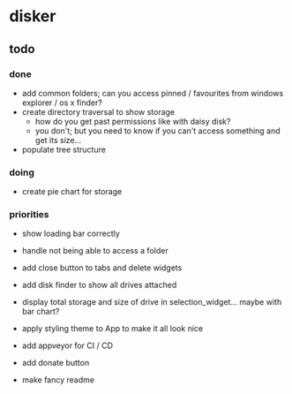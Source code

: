 # disker 

## todo
### done 
- add common folders; can you access pinned / favourites from windows explorer / os x finder?
- create directory traversal to show storage
    * how do you get past permissions like with daisy disk?
    * you don't; but you need to know if you can't access something and get its size...
- populate tree structure 

### doing 
- create pie chart for storage

### priorities
- show loading bar correctly
- handle not being able to access a folder
- add close button to tabs and delete widgets
- add disk finder to show all drives attached
- display total storage and size of drive in selection_widget... maybe with bar chart? 

- apply styling theme to App to make it all look nice
- add appveyor for CI / CD 
- add donate button
- make fancy readme